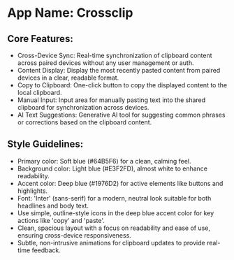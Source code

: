 # **App Name**: Crossclip

## Core Features:

- Cross-Device Sync: Real-time synchronization of clipboard content across paired devices without any user management or auth.
- Content Display: Display the most recently pasted content from paired devices in a clear, readable format.
- Copy to Clipboard: One-click button to copy the displayed content to the local clipboard.
- Manual Input: Input area for manually pasting text into the shared clipboard for synchronization across devices.
- AI Text Suggestions: Generative AI tool for suggesting common phrases or corrections based on the clipboard content.

## Style Guidelines:

- Primary color: Soft blue (#64B5F6) for a clean, calming feel.
- Background color: Light blue (#E3F2FD), almost white to enhance readability.
- Accent color: Deep blue (#1976D2) for active elements like buttons and highlights.
- Font: 'Inter' (sans-serif) for a modern, neutral look suitable for both headlines and body text.
- Use simple, outline-style icons in the deep blue accent color for key actions like 'copy' and 'paste'.
- Clean, spacious layout with a focus on readability and ease of use, ensuring cross-device responsiveness.
- Subtle, non-intrusive animations for clipboard updates to provide real-time feedback.